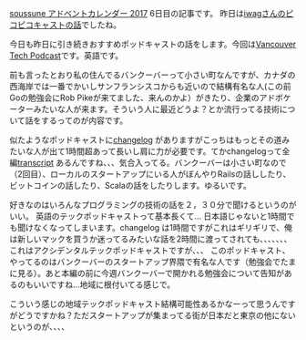 [soussune アドベントカレンダー 2017](https://adventar.org/calendars/2410) 6日目の記事です。
昨日は[iwagさんのピコピコキャストの話](https://iwag.github.io/mydoc/advent)でしたね。

今日も昨日に引き続きおすすめポッドキャストの話をします。今回は[Vancouver Tech Podcast](http://www.vancouvertechpodcast.ca/)です。英語です。

前も言ったとおり私の住んでるバンクーバーって小さい町なんですが、カナダの西海岸では一番でかいしサンフランシスコからも近いので結構有名な人(この前Goの勉強会にRob Pikeが来てました、来んのかよ）がきたり、企業のアドボケーターみたいな人が来ます。そういう人に最近どうよ？とか流行ってる技術について話をするってのが内容です。

似たようなポッドキャストに[changelog](https://changelog.com/podcast) がありますがこっちはもっとその道みたいな人が出て1時間超あって長いし肩に力が必要です。てかchangelogって全編[transcript](https://changelog.com/podcast/267) あるんですね、、、気合入ってる。バンクーバーは小さい町なので（2回目）、ローカルのスタートアップにいる人がぼんやりRailsの話ししたり、ビットコインの話したり、Scalaの話をしたりします。ゆるいです。

好きなのはいろんなプログラミングの技術の話を２，３０分で聞けるというのがいい。
英語のテックポッドキャストって基本長くて… 日本語じゃないと1時間でも聞けなくなってしまいます。changelog は1時間ですがこれはギリギリで、俺は新しいマックを買うか迷ってるみたいな話を2時間に渡ってされても、、、、、、、 これはアクシデンタルテックポッドキャストですが、、、
このポッドキャスト、やってるのはバンクーバーのスタートアップ界隈で有名な人です（勉強会でたまに見る）。あと本編の前に今週バンクーバーで開かれる勉強会について告知があるのもいいですね…地域に根付いてる感じで。

こういう感じの地域テックポッドキャスト結構可能性あるかなーって思うんですがどうですかね？ただスタートアップが集まってる街が日本だと東京の他にないというのが、、、、
